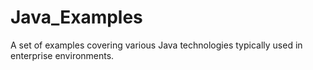 Java_Examples
=============

A set of examples covering various Java technologies typically used in enterprise environments.
